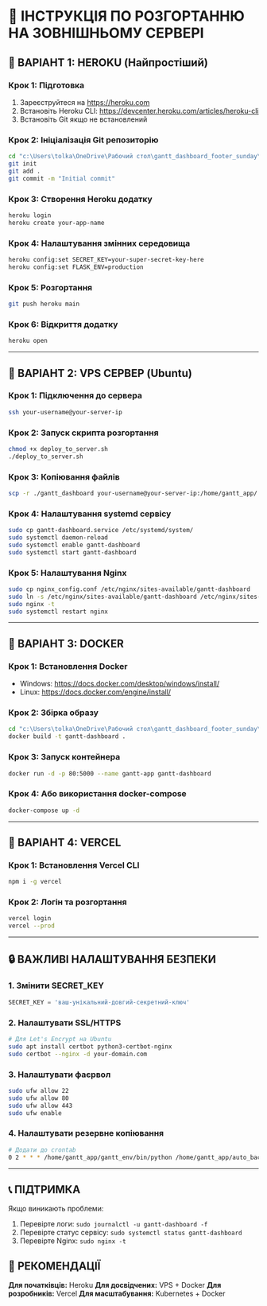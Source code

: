 # 🚀 ІНСТРУКЦІЯ ПО РОЗГОРТАННЮ НА ЗОВНІШНЬОМУ СЕРВЕРІ

## 📌 ВАРІАНТ 1: HEROKU (Найпростіший)

### Крок 1: Підготовка

1. Зареєструйтеся на https://heroku.com
2. Встановіть Heroku CLI: https://devcenter.heroku.com/articles/heroku-cli
3. Встановіть Git якщо не встановлений

### Крок 2: Ініціалізація Git репозиторію

```bash
cd "c:\Users\tolka\OneDrive\Рабочий стол\gantt_dashboard_footer_sunday\gantt_dashboard"
git init
git add .
git commit -m "Initial commit"
```

### Крок 3: Створення Heroku додатку

```bash
heroku login
heroku create your-app-name
```

### Крок 4: Налаштування змінних середовища

```bash
heroku config:set SECRET_KEY=your-super-secret-key-here
heroku config:set FLASK_ENV=production
```

### Крок 5: Розгортання

```bash
git push heroku main
```

### Крок 6: Відкриття додатку

```bash
heroku open
```

---

## 📌 ВАРІАНТ 2: VPS СЕРВЕР (Ubuntu)

### Крок 1: Підключення до сервера

```bash
ssh your-username@your-server-ip
```

### Крок 2: Запуск скрипта розгортання

```bash
chmod +x deploy_to_server.sh
./deploy_to_server.sh
```

### Крок 3: Копіювання файлів

```bash
scp -r ./gantt_dashboard your-username@your-server-ip:/home/gantt_app/
```

### Крок 4: Налаштування systemd сервісу

```bash
sudo cp gantt-dashboard.service /etc/systemd/system/
sudo systemctl daemon-reload
sudo systemctl enable gantt-dashboard
sudo systemctl start gantt-dashboard
```

### Крок 5: Налаштування Nginx

```bash
sudo cp nginx_config.conf /etc/nginx/sites-available/gantt-dashboard
sudo ln -s /etc/nginx/sites-available/gantt-dashboard /etc/nginx/sites-enabled/
sudo nginx -t
sudo systemctl restart nginx
```

---

## 📌 ВАРІАНТ 3: DOCKER

### Крок 1: Встановлення Docker

- Windows: https://docs.docker.com/desktop/windows/install/
- Linux: https://docs.docker.com/engine/install/

### Крок 2: Збірка образу

```bash
cd "c:\Users\tolka\OneDrive\Рабочий стол\gantt_dashboard_footer_sunday\gantt_dashboard"
docker build -t gantt-dashboard .
```

### Крок 3: Запуск контейнера

```bash
docker run -d -p 80:5000 --name gantt-app gantt-dashboard
```

### Крок 4: Або використання docker-compose

```bash
docker-compose up -d
```

---

## 📌 ВАРІАНТ 4: VERCEL

### Крок 1: Встановлення Vercel CLI

```bash
npm i -g vercel
```

### Крок 2: Логін та розгортання

```bash
vercel login
vercel --prod
```

---

## 🔒 ВАЖЛИВІ НАЛАШТУВАННЯ БЕЗПЕКИ

### 1. Змінити SECRET_KEY

```python
SECRET_KEY = 'ваш-унікальний-довгий-секретний-ключ'
```

### 2. Налаштувати SSL/HTTPS

```bash
# Для Let's Encrypt на Ubuntu
sudo apt install certbot python3-certbot-nginx
sudo certbot --nginx -d your-domain.com
```

### 3. Налаштувати фаєрвол

```bash
sudo ufw allow 22
sudo ufw allow 80
sudo ufw allow 443
sudo ufw enable
```

### 4. Налаштувати резервне копіювання

```bash
# Додати до crontab
0 2 * * * /home/gantt_app/gantt_env/bin/python /home/gantt_app/auto_backup.py
```

---

## 📞 ПІДТРИМКА

Якщо виникають проблеми:

1. Перевірте логи: `sudo journalctl -u gantt-dashboard -f`
2. Перевірте статус сервісу: `sudo systemctl status gantt-dashboard`
3. Перевірте Nginx: `sudo nginx -t`

## 🎯 РЕКОМЕНДАЦІЇ

**Для початківців:** Heroku
**Для досвідчених:** VPS + Docker
**Для розробників:** Vercel
**Для масштабування:** Kubernetes + Docker
